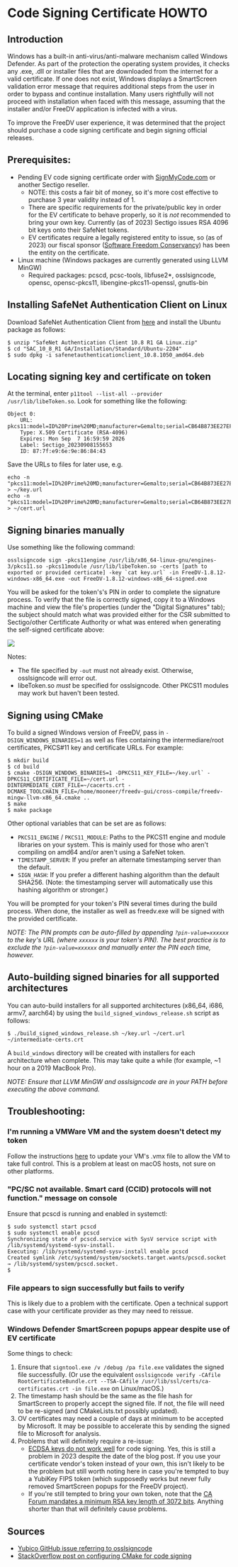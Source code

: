 # Code Signing Certificate HOWTO

## Introduction

Windows has a built-in anti-virus/anti-malware mechanism called Windows Defender. As part of the protection the operating system provides,
it checks any .exe, .dll or installer files that are downloaded from the internet for a valid certificate. If one does not exist, Windows
displays a SmartScreen validation error message that requires additional steps from the user in order to bypass and continue installation.
Many users rightfully will not proceed with installation when faced with this message, assuming that the installer and/or FreeDV application
is infected with a virus.

To improve the FreeDV user experience, it was determined that the project should purchase a code signing certificate and begin signing
official releases.

## Prerequisites:

* Pending EV code signing certificate order with [SignMyCode.com](https://signmycode.com) or another Sectigo reseller.
    * NOTE: this costs a fair bit of money, so it's more cost effective to purchase 3 year validity instead of 1.
    * There are specific requirements for the private/public key in order for the EV certificate to behave properly, so it is *not* recommended to bring your own key. Currently (as of 2023) Sectigo issues RSA 4096 bit keys onto their SafeNet tokens.
    * EV certificates require a legally registered entity to issue, so (as of 2023) our fiscal sponsor ([Software Freedom Conservancy](https://sfconservancy.org/)) has been the entity on the certificate.
* Linux machine (Windows packages are currently generated using LLVM MinGW)
    * Required packages: pcscd, pcsc-tools, libfuse2*, osslsigncode, opensc, opensc-pkcs11, libengine-pkcs11-openssl, gnutls-bin

## Installing SafeNet Authentication Client on Linux

Download SafeNet Authentication Client from [here](https://comodoca.my.salesforce.com/sfc/p/1N000002Ljih/a/3l000000GBKA/jByoGtRgjuh1HrkxbtiH5QE2asIHbqCTQJcCLBqd8.o) and install the Ubuntu package as follows:

```
$ unzip "SafeNet Authentication Client 10.8 R1 GA Linux.zip"
$ cd "SAC_10_8_R1 GA/Installation/Standard/Ubuntu-2204"
$ sudo dpkg -i safenetauthenticationclient_10.8.1050_amd64.deb
```

## Locating signing key and certificate on token

At the terminal, enter `p11tool --list-all --provider /usr/lib/libeToken.so`. Look for something 
like the following:

```
Object 0:
	URL: pkcs11:model=ID%20Prime%20MD;manufacturer=Gemalto;serial=CB64B873EE27EF1B;token=Software%20Freedom%20Conservancy%2C%20In;id=%87%7F%E9%6E%9E%86%84%43;object=Sectigo_20230908155653;type=cert
	Type: X.509 Certificate (RSA-4096)
	Expires: Mon Sep  7 16:59:59 2026
	Label: Sectigo_20230908155653
	ID: 87:7f:e9:6e:9e:86:84:43
```

Save the URLs to files for later use, e.g.

```
echo -n "pkcs11:model=ID%20Prime%20MD;manufacturer=Gemalto;serial=CB64B873EE27EF1B;token=Software%20Freedom%20Conservancy%2C%20In;id=%87%7F%E9%6E%9E%86%84%43;type=private" > ~/key.url
echo -n "pkcs11:model=ID%20Prime%20MD;manufacturer=Gemalto;serial=CB64B873EE27EF1B;token=Software%20Freedom%20Conservancy%2C%20In;id=%87%7F%E9%6E%9E%86%84%43;object=Sectigo_20230908155653;type=cert" > ~/cert.url
```

## Signing binaries manually

Use something like the following command:

```
osslsigncode sign -pkcs11engine /usr/lib/x86_64-linux-gnu/engines-3/pkcs11.so -pkcs11module /usr/lib/libeToken.so -certs [path to exported or provided certicate] -key `cat key.url` -in FreeDV-1.8.12-windows-x86_64.exe -out FreeDV-1.8.12-windows-x86_64-signed.exe
```

You will be asked for the token's's PIN in order to complete the signature process. To verify that the file is correctly signed, copy it to a Windows machine and view the file's properties (under the "Digital Signatures" tab); the subject should match what was provided either for the CSR submitted to Sectigo/other Certificate Authority or what was entered when generating the self-signed certificate above:

![](./doc/digitally-signed.png)

Notes:

* The file specified by `-out` must not already exist. Otherwise, osslsigncode will error out.
* libeToken.so *must* be specified for osslsigncode. Other PKCS11 modules may work but haven't been tested.

## Signing using CMake

To build a signed Windows version of FreeDV, pass in `-DSIGN_WINDOWS_BINARIES=1` as well as files containing the intermediare/root certificates, PKCS#11 key and certificate URLs. For example:

```
$ mkdir build
$ cd build
$ cmake -DSIGN_WINDOWS_BINARIES=1 -DPKCS11_KEY_FILE=~/key.url` -DPKCS11_CERTIFICATE_FILE=~/cert.url -DINTERMEDIATE_CERT_FILE=~/cacerts.crt -DCMAKE_TOOLCHAIN_FILE=/home/mooneer/freedv-gui/cross-compile/freedv-mingw-llvm-x86_64.cmake ..
$ make
$ make package
```

Other optional variables that can be set are as follows:

* `PKCS11_ENGINE` / `PKCS11_MODULE`: Paths to the PKCS11 engine and module libraries on your system. This is mainly used for those who aren't compiling on amd64 and/or aren't using a SafeNet token.
* `TIMESTAMP_SERVER`: If you prefer an alternate timestamping server than the default.
* `SIGN_HASH`: If you prefer a different hashing algorithm than the default SHA256. (Note: the timestamping server will automatically use this hashing algorithm or stronger.)

You will be prompted for your token's PIN several times during the build process. When done, the installer as well as freedv.exe will be signed with the provided certificate.

*NOTE: The PIN prompts can be auto-filled by appending `?pin-value=xxxxxx` to the key's URL (where `xxxxxx` is your token's PIN). The best practice is to exclude the `?pin-value=xxxxxx` and manually enter the PIN each time, however.*

## Auto-building signed binaries for all supported architectures

You can auto-build installers for all supported architectures (x86_64, i686, armv7, aarch64)
by using the `build_signed_windows_release.sh` script as follows:

```
$ ./build_signed_windows_release.sh ~/key.url ~/cert.url ~/intermediate-certs.crt
```

A `build_windows` directory will be created with installers for each architecture
when complete. This may take quite a while (for example, ~1 hour on a 2019 MacBook Pro).

*NOTE: Ensure that LLVM MinGW and osslsigncode are in your PATH before executing the above command.*

## Troubleshooting:

### I'm running a VMWare VM and the system doesn't detect my token 

Follow the instructions [here](https://support.yubico.com/hc/en-us/articles/360013647640-Troubleshooting-Device-Passthrough-with-VMware-Workstation-and-VMware-Fusion) to update your VM's .vmx file to allow the VM to take full control. This is a problem at least on macOS hosts, not sure on other platforms.

### "PC/SC not available. Smart card (CCID) protocols will not function." message on console

Ensure that pcscd is running and enabled in systemctl:

```
$ sudo systemctl start pcscd
$ sudo systemctl enable pcscd
Synchronizing state of pcscd.service with SysV service script with /lib/systemd/systemd-sysv-install.
Executing: /lib/systemd/systemd-sysv-install enable pcscd
Created symlink /etc/systemd/system/sockets.target.wants/pcscd.socket → /lib/systemd/system/pcscd.socket.
$
```

### File appears to sign successfully but fails to verify

This is likely due to a problem with the certificate. Open a technical support case with your certificate 
provider as they may need to reissue.

### Windows Defender SmartScreen popups appear despite use of EV certificate

Some things to check:

1. Ensure that `signtool.exe /v /debug /pa file.exe` validates the signed file successfully. (Or use the equivalent `osslsigncode verify -CAfile RootCertificateBundle.crt --TSA-CAfile /usr/lib/ssl/certs/ca-certificates.crt -in file.exe` on Linux/macOS.)
2. The timestamp hash should be the same as the file hash for SmartScreen to properly accept the signed file. If not, the file will need to be re-signed (and CMakeLists.txt possibly updated).
3. OV certificates may need a couple of days at minimum to be accepted by Microsoft. It may be possible to accelerate this by sending the signed file to Microsoft for analysis.
4. Problems that will definitely require a re-issue:
    * [ECDSA keys do not work well](https://vcsjones.dev/authenticode-and-ecc/) for code signing. Yes, this is still a problem in 2023 despite the date of the blog post. If you use your certificate vendor's token instead of your own, this isn't likely to be the problem but still worth noting here in case you're tempted to buy a YubiKey FIPS token (which supposedly works but never fully removed SmartScreen popups for the FreeDV project).
    * If you're still tempted to bring your own token, note that the [CA Forum mandates a minimum RSA key length of 3072 bits](https://knowledge.digicert.com/alerts/code-signing-new-minimum-rsa-keysize.html). Anything shorter than that will definitely cause problems.

## Sources

* [Yubico GitHub issue referring to osslsigncode](https://github.com/Yubico/yubico-piv-tool/issues/21)
* [StackOverflow post on configuring CMake for code signing](https://stackoverflow.com/questions/72504366/how-to-sign-windows-binaries-and-nsis-installers-when-building-with-cmake-cpac)
